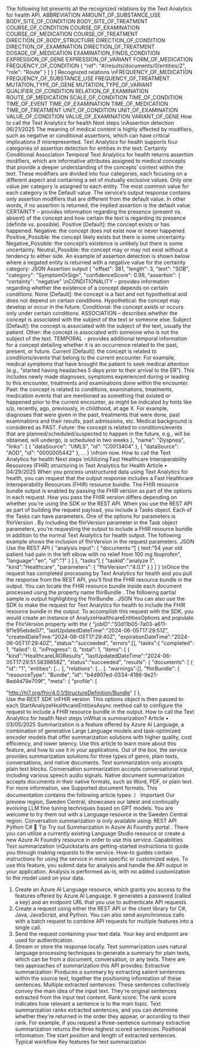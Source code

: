 The following list presents all the recognized relations by the Text Analytics for health API.
ABBREVIATION
AMOUNT_OF_SUBSTANCE_USE
BODY_SITE_OF_CONDITION
BODY_SITE_OF_TREATMENT
COURSE_OF_CONDITION
COURSE_OF_EXAMINATION
COURSE_OF_MEDICATION
COURSE_OF_TREATMENT
DIRECTION_OF_BODY_STRUCTURE
DIRECTION_OF_CONDITION
DIRECTION_OF_EXAMINATION
DIRECTION_OF_TREATMENT
DOSAGE_OF_MEDICATION
EXAMINATION_FINDS_CONDITION
EXPRESSION_OF_GENE
EXPRESSION_OF_VARIANT
FORM_OF_MEDICATION
FREQUENCY_OF_CONDITION
            {
                "ref": "#/results/documents/0/entities/2",
                "role": "Route"
            }
        ]
    }
]
Recognized relations
\nFREQUENCY_OF_MEDICATION
FREQUENCY_OF_SUBSTANCE_USE
FREQUENCY_OF_TREATMENT
MUTATION_TYPE_OF_GENE
MUTATION_TYPE_OF_VARIANT
QUALIFIER_OF_CONDITION
RELATION_OF_EXAMINATION
ROUTE_OF_MEDICATION
SCALE_OF_CONDITION
TIME_OF_CONDITION
TIME_OF_EVENT
TIME_OF_EXAMINATION
TIME_OF_MEDICATION
TIME_OF_TREATMENT
UNIT_OF_CONDITION
UNIT_OF_EXAMINATION
VALUE_OF_CONDITION
VALUE_OF_EXAMINATION
VARIANT_OF_GENE
How to call the Text Analytics for health
Next steps
\nAssertion detection
06/21/2025
The meaning of medical content is highly affected by modifiers, such as negative or conditional
assertions, which can have critical implications if misrepresented. Text Analytics for health
supports four categories of assertion detection for entities in the text:
Certainty
Conditional
Association
Temporal
Text Analytics for health returns assertion modifiers, which are informative attributes assigned
to medical concepts that provide a deeper understanding of the concepts’ context within the
text. These modifiers are divided into four categories, each focusing on a different aspect and
containing a set of mutually exclusive values. Only one value per category is assigned to each
entity. The most common value for each category is the Default value. The service’s output
response contains only assertion modifiers that are different from the default value. In other
words, if no assertion is returned, the implied assertion is the default value.
CERTAINTY – provides information regarding the presence (present vs. absent) of the concept
and how certain the text is regarding its presence (definite vs. possible).
Positive [Default]: the concept exists or has happened.
Negative: the concept does not exist now or never happened.
Positive_Possible: the concept likely exists but there is some uncertainty.
Negative_Possible: the concept’s existence is unlikely but there is some uncertainty.
Neutral_Possible: the concept may or may not exist without a tendency to either side.
An example of assertion detection is shown below where a negated entity is returned with a
negative value for the certainty category:
JSON
Assertion output
{
    "offset": 381,
    "length": 3,
    "text": "SOB",
    "category": "SymptomOrSign",
    "confidenceScore": 0.98,
    "assertion": {
        "certainty": "negative"
\nCONDITIONALITY – provides information regarding whether the existence of a concept
depends on certain conditions.
None [Default]: the concept is a fact and not hypothetical and does not depend on
certain conditions.
Hypothetical: the concept may develop or occur in the future.
Conditional: the concept exists or occurs only under certain conditions.
ASSOCIATION – describes whether the concept is associated with the subject of the text or
someone else.
Subject [Default]: the concept is associated with the subject of the text, usually the
patient.
Other: the concept is associated with someone who is not the subject of the text.
TEMPORAL - provides additional temporal information for a concept detailing whether it is an
occurrence related to the past, present, or future.
Current [Default]: the concept is related to conditions/events that belong to the current
encounter. For example, medical symptoms that have brought the patient to seek medical
attention (e.g., “started having headaches 5 days prior to their arrival to the ER”). This
includes newly made diagnoses, symptoms experienced during or leading to this
encounter, treatments and examinations done within the encounter.
Past: the concept is related to conditions, examinations, treatments, medication events
that are mentioned as something that existed or happened prior to the current
encounter, as might be indicated by hints like s/p, recently, ago, previously, in childhood,
at age X. For example, diagnoses that were given in the past, treatments that were done,
past examinations and their results, past admissions, etc. Medical background is
considered as PAST.
Future: the concept is related to conditions/events that are planned/scheduled/suspected
to happen in the future, e.g., will be obtained, will undergo, is scheduled in two weeks
    },
    "name": "Dyspnea",
    "links": [
        {
            "dataSource": "UMLS",
            "id": "C0013404"
        },
        {
            "dataSource": "AOD",
            "id": "0000005442"
        },
    ...
}
\nfrom now.
How to call the Text Analytics for health
Next steps
\nUtilizing Fast Healthcare Interoperability
Resources (FHIR) structuring in Text
Analytics for Health
Article • 04/29/2025
When you process unstructured data using Text Analytics for health, you can request that the
output response includes a Fast Healthcare Interoperability Resources (FHIR) resource bundle.
The FHIR resource bundle output is enabled by passing the FHIR version as part of the options
in each request. How you pass the FHIR version differs depending on whether you're using the
SDK or the REST API.
When you use the REST API as part of building the request payload, you include a Tasks object.
Each of the Tasks can have parameters. One of the options for parameters is fhirVersion . By
including the fhirVersion  parameter in the Task object parameters, you're requesting the
output to include a FHIR resource bundle in addition to the normal Text Analytics for health
output. The following example shows the inclusion of fhirVersion  in the request parameters.
JSON
Use the REST API
{
      "analysis input": {
            "documents:"[
                {
                text:"54 year old patient had pain in the left elbow with no 
relief from 100 mg Ibuprofen",
                "language":"en",
                "id":"1"
                }
            ]
        },
    "tasks"[
       {
       "taskId":"analyze 1",
       "kind":"Healthcare",
       "parameters":
            {
            "fhirVersion":"4.0.1"
            }
        }
    ]
}
\nOnce the request has completed processing by Text Analytics for health and you pull the
response from the REST API, you'll find the FHIR resource bundle in the output. You can locate
the FHIR resource bundle inside each document processed using the property name
fhirBundle . The following partial sample is output highlighting the fhirBundle .
JSON
You can also use the SDK to make the request for Text Analytics for health to include the FHIR
resource bundle in the output. To accomplish this request with the SDK, you would create an
instance of AnalyzeHealthcareEntitiesOptions  and populate the FhirVersion  property with the
{
  "jobID":"50d11b05-7a03-a611-6f1e95ebde07",
  "lastUpdatedDateTime":"2024-06-05T17:29:51Z",
  "createdDateTime:"2024-06-05T17:29:40Z",
  "expirationDateTime":"2024-06-05T17:29:40Z",
  "status":"succeeded",
  "errors":[],
  "tasks":{
    "completed": 1,
    "failed": 0,
    "inProgress": 0,
    "total": 1,
    "items": [
        {
          "kind":"HealthcareLROResults",
          "lastUpdatedDateTime":"2024-06-05T17:29:51.5839858Z",
          "status":"succeeded",
          "results": {
              "documents": [
                  {
                    "id": "1",
                    "entities": [...
                    ],
                    "relations": [...
                    ].
                    "warnings":[],
                    "fhirBundle": {
                        "resourceType": "Bundle",
                        "id": "b4d907ed-0334-4186-9e21-8ed4d79e709f",
                        "meta": {
                            "profile": [
                                
"http://hl7.org/fhir/4.0.1/StructureDefinition/Bundle"
                                  ]
                                },  
Use the REST SDK
\nFHIR version. This options object is then passed to each StartAnalyzeHealthcareEntitiesAsync
method call to configure the request to include a FHIR resource bundle in the output.
How to call the Text Analytics for health
Next steps
\nWhat is summarization?
Article • 03/05/2025
Summarization is a feature offered by Azure AI Language, a combination of generative
Large Language models and task-optimized encoder models that offer summarization
solutions with higher quality, cost efficiency, and lower latency. Use this article to learn
more about this feature, and how to use it in your applications.
Out of the box, the service provides summarization solutions for three types of genre,
plain texts, conversations, and native documents. Text summarization only accepts plain
text blocks. Conversation summarization accepts conversational input, including various
speech audio signals. Native document summarization accepts documents in their
native formats, such as Word, PDF, or plain text. For more information, see Supported
document formats.
This documentation contains the following article types:
） Important
Our preview region, Sweden Central, showcases our latest and continually evolving
LLM fine tuning techniques based on GPT models. You are welcome to try them out
with a Language resource in the Sweden Central region.
Conversation summarization is only available using:
REST API
Python
C#
 Tip
Try out Summarization in Azure AI Foundry portal
. There you can utilize a
currently existing Language Studio resource or create a new Azure AI Foundry
resource in order to use this service.
Capabilities
Text summarization
\nQuickstarts are getting-started instructions to guide you through making
requests to the service.
How-to guides contain instructions for using the service in more specific or
customized ways.
To use this feature, you submit data for analysis and handle the API output in your
application. Analysis is performed as-is, with no added customization to the model
used on your data.
1. Create an Azure AI Language resource, which grants you access to the
features offered by Azure AI Language. It generates a password (called a key)
and an endpoint URL that you use to authenticate API requests.
2. Create a request using either the REST API or the client library for C#, Java,
JavaScript, and Python. You can also send asynchronous calls with a batch
request to combine API requests for multiple features into a single call.
3. Send the request containing your text data. Your key and endpoint are used
for authentication.
4. Stream or store the response locally.
Text summarization uses natural language processing techniques to generate a
summary for plain texts, which can be from a document, conversation, or any texts.
There are two approaches of summarization this API provides:
Extractive summarization: Produces a summary by extracting salient
sentences within the source text, together the positioning information of these
sentences.
Multiple extracted sentences: These sentences collectively convey the main
idea of the input text. They're original sentences extracted from the input
text content.
Rank score: The rank score indicates how relevant a sentence is to the main
topic. Text summarization ranks extracted sentences, and you can
determine whether they're returned in the order they appear, or according
to their rank. For example, if you request a three-sentence summary
extractive summarization returns the three highest scored sentences.
Positional information: The start position and length of extracted sentences.
Typical workflow
Key features for text summarization